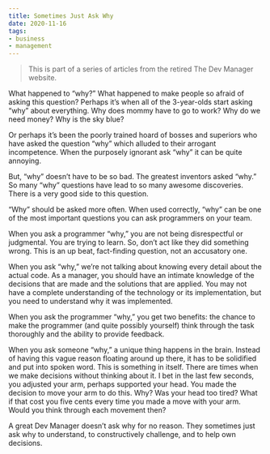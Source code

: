 ```yaml
---
title: Sometimes Just Ask Why
date: 2020-11-16
tags:
- business
- management
---
```

> This is part of a series of articles from the retired The Dev Manager website.

<!--more-->

What happened to “why?” What happened to make people so afraid of asking this question? Perhaps it’s when all of the 3-year-olds start asking “why” about everything. Why does mommy have to go to work? Why do we need money? Why is the sky blue?

Or perhaps it’s been the poorly trained hoard of bosses and superiors who have asked the question “why” which alluded to their arrogant incompetence. When the purposely ignorant ask “why” it can be quite annoying.

But, “why” doesn’t have to be so bad. The greatest inventors asked “why.” So many “why” questions have lead to so many awesome discoveries. There is a very good side to this question.

“Why” should be asked more often. When used correctly, “why” can be one of the most important questions you can ask programmers on your team.

When you ask a programmer “why,” you are not being disrespectful or judgmental. You are trying to learn. So, don’t act like they did something wrong. This is an up beat, fact-finding question, not an accusatory one.

When you ask “why,” we’re not talking about knowing every detail about the actual code. As a manager, you should have an intimate knowledge of the decisions that are made and the solutions that are applied. You may not have a complete understanding of the technology or its implementation, but you need to understand why it was implemented.

When you ask the programmer “why,” you get two benefits: the chance to make the programmer (and quite possibly yourself) think through the task thoroughly and the ability to provide feedback.

When you ask someone “why,” a unique thing happens in the brain. Instead of having this vague reason floating around up there, it has to be solidified and put into spoken word. This is something in itself. There are times when we make decisions without thinking about it. I bet in the last few seconds, you adjusted your arm, perhaps supported your head. You made the decision to move your arm to do this. Why? Was your head too tired? What if that cost you five cents every time you made a move with your arm. Would you think through each movement then?

A great Dev Manager doesn’t ask why for no reason. They sometimes just ask why to understand, to constructively challenge, and to help own decisions.